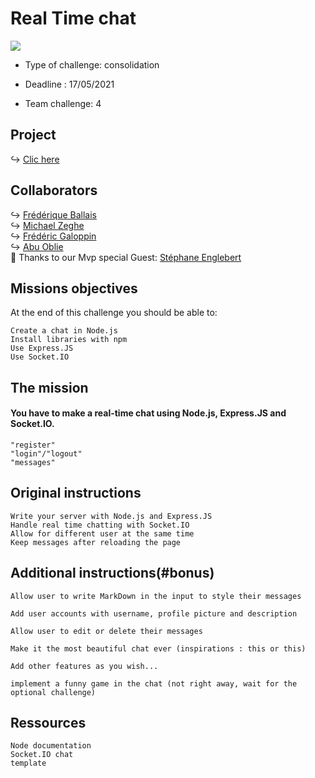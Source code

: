 # Real Time chat


<img src="https://raw.githubusercontent.com/yoavain/create-windowless-app/master/resources/docs/logo.gif">

- Type of challenge: consolidation

- Deadline : 17/05/2021

- Team challenge: 4

## Project

↪  [Clic here](https://realtimechat-fba.herokuapp.com/)  

## Collaborators

↪  [Frédérique Ballais](https://github.com/FrederiqueBaillais)  
↪  [Michael Zeghe](https://github.com/Michael-Zerghe)  
↪  [Frédéric Galoppin](https://github.com/fredgaloppin)  
↪  [Abu Oblie](https://github.com/Abuoblie)   
🌈 Thanks to our Mvp special Guest: [Stéphane Englebert](https://github.com/stephane-englebert)

## Missions objectives

At the end of this challenge you should be able to:

    Create a chat in Node.js
    Install libraries with npm
    Use Express.JS
    Use Socket.IO
## The mission

#### You have to make a real-time chat using Node.js, Express.JS and Socket.IO.

    "register"
    "login"/"logout"
    "messages"

## Original instructions

    Write your server with Node.js and Express.JS
    Handle real time chatting with Socket.IO
    Allow for different user at the same time
    Keep messages after reloading the page

## Additional instructions(#bonus)

    Allow user to write MarkDown in the input to style their messages

    Add user accounts with username, profile picture and description

    Allow user to edit or delete their messages

    Make it the most beautiful chat ever (inspirations : this or this)

    Add other features as you wish...

    implement a funny game in the chat (not right away, wait for the optional challenge)

## Ressources

    Node documentation
    Socket.IO chat
    template
